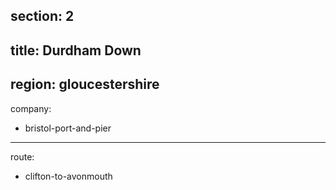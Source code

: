 section: 2
----
title: Durdham Down
----
region: gloucestershire
----
company:
- bristol-port-and-pier
----
route:
- clifton-to-avonmouth
